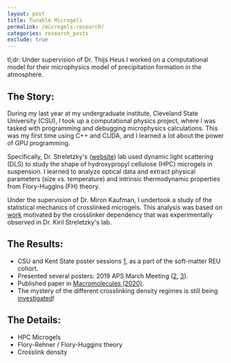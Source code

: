 ```yaml
---
layout: post
title: Tunable Microgels
permalink: /microgels-research/
categories: research_posts
exclude: true
---
```


tl;dr: 
Under supervision of Dr. Thijs Heus I worked on a computational model for their microphysics model of precipitation formation in the atmosphere. 

## The Story:
During my last year at my undergraduate institute, Cleveland State University (CSU), I took up a computational physics project, where I was tasked with programming and debugging microphysics calculations. This was my first time using C++ and CUDA, and I learned a lot about the power of GPU programming.


Specifically, Dr. Streletzky's ([website][kiril-website]) lab used dynamic light scattering (DLS) to study the shape of hydroxypropyl cellulose (HPC) microgels in suspension. I learned to analyze optical data and extract physical parameters (size vs. temperature) and intrinsic thermodynamic properties from Flory-Huggins (FH) theory.

Under the supervision of Dr. Miron Kaufman, I undertook a study of the statistical mechanics of crosslinked microgels. This analysis was based on [work][miron-work] motivated by the crosslinker dependency that was experimentally observed in Dr. Kiril Streletzky's lab.

## The Results:
- CSU and Kent State poster sessions [1][csu-poster], as a part of the soft-matter REU cohort.
- Presented several posters: 2019 APS March Meeting ([2][kiril-poster], [3][miron-poster]).
- Published paper in [Macromolecules (2020)][paper-link].
- The mystery of the different crosslinking density regimes is still being [investigated][sam-paper]!

## The Details:
- HPC Microgels
- Flory-Rehner / Flory-Huggins theory
- Crosslink density

[kiril-website]: https://facultyprofile.csuohio.edu/csufacultyprofile/detail.cfm?FacultyID=k_streletzky
[paper-link]: https://pubs.acs.org/doi/abs/10.1021/acs.macromol.0c01605
[sam-paper]: https://meetings.aps.org/Meeting/MAR22/Session/N00.43
[kiril-poster]: /assets/kirilaps-poster.pdf
[miron-poster]: assets/aps-poster.pdf
[csu-poster]: /assets/nours-kent-poster
[miron-work]: https://www.mdpi.com/1099-4300/20/7/501
